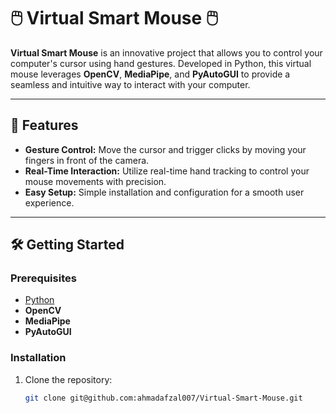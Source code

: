 # 🖱️ Virtual Smart Mouse 🖱️

**Virtual Smart Mouse** is an innovative project that allows you to control your computer's cursor using hand gestures. Developed in Python, this virtual mouse leverages **OpenCV**, **MediaPipe**, and **PyAutoGUI** to provide a seamless and intuitive way to interact with your computer.

---

## 🚀 Features

- **Gesture Control:** Move the cursor and trigger clicks by moving your fingers in front of the camera.
- **Real-Time Interaction:** Utilize real-time hand tracking to control your mouse movements with precision.
- **Easy Setup:** Simple installation and configuration for a smooth user experience.

---

## 🛠️ Getting Started

### Prerequisites

- [Python](https://www.python.org/downloads/)
- **OpenCV**
- **MediaPipe**
- **PyAutoGUI**

### Installation

1. Clone the repository:
   ```sh
   git clone git@github.com:ahmadafzal007/Virtual-Smart-Mouse.git
